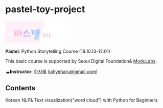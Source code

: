 # pastel-toy-project

<img src="https://github.com/jahyeha/pastel-toy-project/blob/master/__.png" width="40%">

**Pastel**: Python Storytelling Course (18.10.13-12.01)

This basic course is supported by Seoul Digital Foundation& [ModuLabs](http://pay.modulabs.co.kr/).

☁**Instructor**: [하자혜](https://github.com/jahyeha) (jahyeharu@gmail.com)

## Contents
Korean NLP& Text visualization("word cloud") with Python for Beginners
